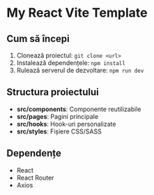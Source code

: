 # My React Vite Template

## Cum să începi

1. Clonează proiectul: `git clone <url>`
2. Instalează dependențele: `npm install`
3. Rulează serverul de dezvoltare: `npm run dev`

## Structura proiectului

- **src/components**: Componente reutilizabile
- **src/pages**: Pagini principale
- **src/hooks**: Hook-uri personalizate
- **src/styles**: Fișiere CSS/SASS

## Dependențe

- React
- React Router
- Axios
